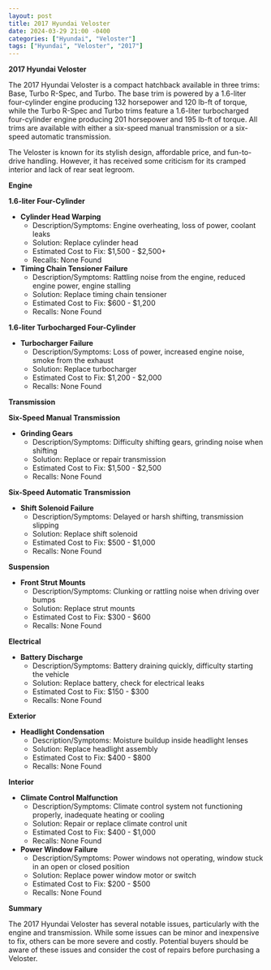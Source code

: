```yaml
---
layout: post
title: 2017 Hyundai Veloster
date: 2024-03-29 21:00 -0400
categories: ["Hyundai", "Veloster"]
tags: ["Hyundai", "Veloster", "2017"]
---
```

**2017 Hyundai Veloster**

The 2017 Hyundai Veloster is a compact hatchback available in three trims: Base, Turbo R-Spec, and Turbo. The base trim is powered by a 1.6-liter four-cylinder engine producing 132 horsepower and 120 lb-ft of torque, while the Turbo R-Spec and Turbo trims feature a 1.6-liter turbocharged four-cylinder engine producing 201 horsepower and 195 lb-ft of torque. All trims are available with either a six-speed manual transmission or a six-speed automatic transmission.

The Veloster is known for its stylish design, affordable price, and fun-to-drive handling. However, it has received some criticism for its cramped interior and lack of rear seat legroom.

**Engine**

**1.6-liter Four-Cylinder**

* **Cylinder Head Warping**
    * Description/Symptoms: Engine overheating, loss of power, coolant leaks
    * Solution: Replace cylinder head
    * Estimated Cost to Fix: $1,500 - $2,500+
    * Recalls: None Found
* **Timing Chain Tensioner Failure**
    * Description/Symptoms: Rattling noise from the engine, reduced engine power, engine stalling
    * Solution: Replace timing chain tensioner
    * Estimated Cost to Fix: $600 - $1,200
    * Recalls: None Found

**1.6-liter Turbocharged Four-Cylinder**

* **Turbocharger Failure**
    * Description/Symptoms: Loss of power, increased engine noise, smoke from the exhaust
    * Solution: Replace turbocharger
    * Estimated Cost to Fix: $1,200 - $2,000
    * Recalls: None Found

**Transmission**

**Six-Speed Manual Transmission**

* **Grinding Gears**
    * Description/Symptoms: Difficulty shifting gears, grinding noise when shifting
    * Solution: Replace or repair transmission
    * Estimated Cost to Fix: $1,500 - $2,500
    * Recalls: None Found

**Six-Speed Automatic Transmission**

* **Shift Solenoid Failure**
    * Description/Symptoms: Delayed or harsh shifting, transmission slipping
    * Solution: Replace shift solenoid
    * Estimated Cost to Fix: $500 - $1,000
    * Recalls: None Found

**Suspension**

* **Front Strut Mounts**
    * Description/Symptoms: Clunking or rattling noise when driving over bumps
    * Solution: Replace strut mounts
    * Estimated Cost to Fix: $300 - $600
    * Recalls: None Found

**Electrical**

* **Battery Discharge**
    * Description/Symptoms: Battery draining quickly, difficulty starting the vehicle
    * Solution: Replace battery, check for electrical leaks
    * Estimated Cost to Fix: $150 - $300
    * Recalls: None Found

**Exterior**

* **Headlight Condensation**
    * Description/Symptoms: Moisture buildup inside headlight lenses
    * Solution: Replace headlight assembly
    * Estimated Cost to Fix: $400 - $800
    * Recalls: None Found

**Interior**

* **Climate Control Malfunction**
    * Description/Symptoms: Climate control system not functioning properly, inadequate heating or cooling
    * Solution: Repair or replace climate control unit
    * Estimated Cost to Fix: $400 - $1,000
    * Recalls: None Found
* **Power Window Failure**
    * Description/Symptoms: Power windows not operating, window stuck in an open or closed position
    * Solution: Replace power window motor or switch
    * Estimated Cost to Fix: $200 - $500
    * Recalls: None Found

**Summary**

The 2017 Hyundai Veloster has several notable issues, particularly with the engine and transmission. While some issues can be minor and inexpensive to fix, others can be more severe and costly. Potential buyers should be aware of these issues and consider the cost of repairs before purchasing a Veloster.
